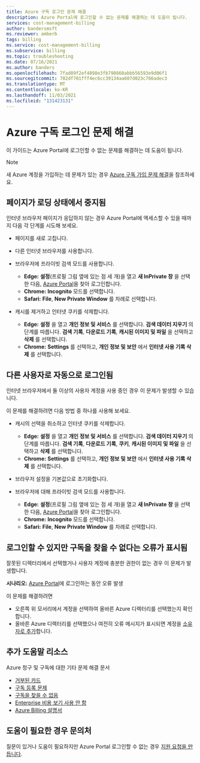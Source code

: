 ```yaml
---
title: Azure 구독 로그인 문제 해결
description: Azure Portal에 로그인할 수 없는 문제를 해결하는 데 도움이 됩니다.
services: cost-management-billing
author: bandersmsft
ms.reviewer: amberb
tags: billing
ms.service: cost-management-billing
ms.subservice: billing
ms.topic: troubleshooting
ms.date: 07/16/2021
ms.author: banders
ms.openlocfilehash: 7fad89f2ef4898e3fb790860abbb56593e9d06f1
ms.sourcegitcommit: 702df701fff4ec6cc39134aa607d023c766adec3
ms.translationtype: MT
ms.contentlocale: ko-KR
ms.lasthandoff: 11/03/2021
ms.locfileid: "131423131"
---
```

# <a name="troubleshoot-azure-subscription-sign-in-issues"></a>Azure 구독 로그인 문제 해결

이 가이드는 Azure Portal에 로그인할 수 없는 문제를 해결하는 데 도움이 됩니다.

> [!NOTE]
> 새 Azure 계정을 가입하는 데 문제가 있는 경우 [Azure 구독 가입 문제 해결](./troubleshoot-azure-sign-up.md)을 참조하세요.

## <a name="page-hangs-in-the-loading-status"></a>페이지가 로딩 상태에서 중지됨

인터넷 브라우저 페이지가 응답하지 않는 경우 Azure Portal에 액세스할 수 있을 때까지 다음 각 단계를 시도해 보세요.

- 페이지를 새로 고칩니다.
- 다른 인터넷 브라우저를 사용합니다.
- 브라우저에 프라이빗 검색 모드를 사용합니다.

   - **Edge:** **설정**(프로필 그림 옆에 있는 점 세 개)을 열고 **새 InPrivate 창** 을 선택한 다음, [Azure Portal](https://portal.azure.com/)을 찾아 로그인합니다. 
   - **Chrome:** **Incognito** 모드를 선택합니다.
   - **Safari:** **File**, **New Private Window** 를 차례로 선택합니다.

- 캐시를 제거하고 인터넷 쿠키를 삭제합니다.

   - **Edge:** **설정** 을 열고 **개인 정보 및 서비스** 를 선택합니다. **검색 데이터 지우기** 의 단계를 따릅니다. **검색 기록**, **다운로드 기록**, **캐시된 이미지 및 파일** 을 선택하고 **삭제** 를 선택합니다.
   - **Chrome:** **Settings** 를 선택하고, **개인 정보 및 보안** 에서 **인터넷 사용 기록 삭제** 를 선택합니다.

## <a name="you-are-automatically-signed-in-as-a-different-user"></a>다른 사용자로 자동으로 로그인됨

인터넷 브라우저에서 둘 이상의 사용자 계정을 사용 중인 경우 이 문제가 발생할 수 있습니다.

이 문제를 해결하려면 다음 방법 중 하나를 사용해 보세요.

- 캐시의 선택을 취소하고 인터넷 쿠키를 삭제합니다.

   - **Edge:** **설정** 을 열고 **개인 정보 및 서비스** 를 선택합니다. **검색 데이터 지우기** 의 단계를 따릅니다. **검색 기록**, **다운로드 기록**, **쿠키**, **캐시된 이미지 및 파일** 을 선택하고 **삭제** 를 선택합니다.
   - **Chrome:** **Settings** 를 선택하고, **개인 정보 및 보안** 에서 **인터넷 사용 기록 삭제** 를 선택합니다.
- 브라우저 설정을 기본값으로 초기화합니다.
- 브라우저에 대해 프라이빗 검색 모드를 사용합니다. 
   - **Edge:** **설정**(프로필 그림 옆에 있는 점 세 개)을 열고 **새 InPrivate 창** 을 선택한 다음, [Azure Portal](https://portal.azure.com/)을 찾아 로그인합니다. 
   - **Chrome:** **Incognito** 모드를 선택합니다.
   - **Safari:** **File**, **New Private Window** 를 차례로 선택합니다.

## <a name="i-can-sign-in-but-i-see-the-error-no-subscriptions-found"></a>로그인할 수 있지만 구독을 찾을 수 없다는 오류가 표시됨

잘못된 디렉터리에서 선택했거나 사용자 계정에 충분한 권한이 없는 경우 이 문제가 발생합니다.

**시나리오:** [Azure Portal](https://portal.azure.com/)에 로그인하는 동안 오류 발생

이 문제를 해결하려면

- 오른쪽 위 모서리에서 계정을 선택하여 올바른 Azure 디렉터리를 선택했는지 확인합니다.
- 올바른 Azure 디렉터리를 선택했으나 여전히 오류 메시지가 표시되면 계정을 [소유자로 추가](./add-change-subscription-administrator.md)합니다.

## <a name="additional-help-resources"></a>추가 도움말 리소스

Azure 청구 및 구독에 대한 기타 문제 해결 문서

- [거부된 카드](./troubleshoot-declined-card.md)
- [구독 등록 문제](./troubleshoot-azure-sign-up.md)
- [구독을 찾을 수 없음](./no-subscriptions-found.md)
- [Enterprise 비용 보기 사용 안 함](./enterprise-mgmt-grp-troubleshoot-cost-view.md)
- [Azure Billing 설명서](../index.yml)

## <a name="contact-us-for-help"></a>도움이 필요한 경우 문의처

질문이 있거나 도움이 필요하지만 Azure Portal 로그인할 수 없는 경우 [지원 요청을 만듭니다](https://support.microsoft.com/oas/?prid=15470).